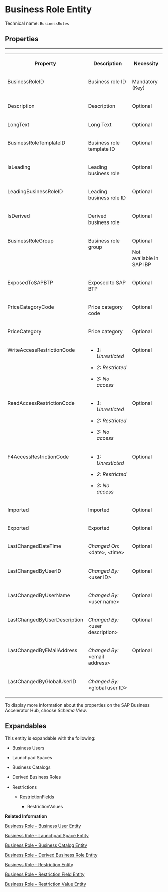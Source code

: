 <!-- loio95bb30430afd4da691a82f1c92b59660 -->

# Business Role Entity





Technical name: `BusinessRoles` 



<a name="loio95bb30430afd4da691a82f1c92b59660__BusinessRoleEntity"/>

## Properties

****


<table>
<tr>
<th valign="top">

Property

</th>
<th valign="top">

Description

</th>
<th valign="top">

Necessity

</th>
</tr>
<tr>
<td valign="top">

BusinessRoleID

</td>
<td valign="top">

Business role ID

</td>
<td valign="top">

Mandatory \(Key\)

</td>
</tr>
<tr>
<td valign="top">

Description

</td>
<td valign="top">

Description

</td>
<td valign="top">

Optional

</td>
</tr>
<tr>
<td valign="top">

LongText

</td>
<td valign="top">

Long Text

</td>
<td valign="top">

Optional

</td>
</tr>
<tr>
<td valign="top">

BusinessRoleTemplateID

</td>
<td valign="top">

Business role template ID

</td>
<td valign="top">

Optional

</td>
</tr>
<tr>
<td valign="top">

IsLeading

</td>
<td valign="top">

Leading business role

</td>
<td valign="top">

Optional

</td>
</tr>
<tr>
<td valign="top">

LeadingBusinessRoleID

</td>
<td valign="top">

Leading business role ID

</td>
<td valign="top">

Optional

</td>
</tr>
<tr>
<td valign="top">

IsDerived

</td>
<td valign="top">

Derived business role

</td>
<td valign="top">

Optional

</td>
</tr>
<tr>
<td valign="top">

BusinessRoleGroup

</td>
<td valign="top">

Business role group

</td>
<td valign="top">

Optional

Not available in SAP IBP

</td>
</tr>
<tr>
<td valign="top">

ExposedToSAPBTP

</td>
<td valign="top">

Exposed to SAP BTP

</td>
<td valign="top">

Optional

</td>
</tr>
<tr>
<td valign="top">

PriceCategoryCode

</td>
<td valign="top">

Price category code

</td>
<td valign="top">

Optional

</td>
</tr>
<tr>
<td valign="top">

PriceCategory

</td>
<td valign="top">

Price category

</td>
<td valign="top">

Optional

</td>
</tr>
<tr>
<td valign="top">

WriteAccessRestrictionCode

</td>
<td valign="top">

-   *1: Unresticted*

-   *2: Restricted*

-   *3: No access*



</td>
<td valign="top">

Optional

</td>
</tr>
<tr>
<td valign="top">

ReadAccessRestrictionCode

</td>
<td valign="top">

-   *1: Unresticted*

-   *2: Restricted*

-   *3: No access*



</td>
<td valign="top">

Optional

</td>
</tr>
<tr>
<td valign="top">

F4AccessRestrictionCode

</td>
<td valign="top">

-   *1: Unresticted*

-   *2: Restricted*

-   *3: No access*



</td>
<td valign="top">

Optional

</td>
</tr>
<tr>
<td valign="top">

Imported

</td>
<td valign="top">

Imported

</td>
<td valign="top">

Optional

</td>
</tr>
<tr>
<td valign="top">

Exported

</td>
<td valign="top">

Exported

</td>
<td valign="top">

Optional

</td>
</tr>
<tr>
<td valign="top">

LastChangedDateTime

</td>
<td valign="top">

*Changed On:* <date\>, <time\>

</td>
<td valign="top">

Optional

</td>
</tr>
<tr>
<td valign="top">

LastChangedByUserID

</td>
<td valign="top">

*Changed By:* <user ID\>

</td>
<td valign="top">

Optional

</td>
</tr>
<tr>
<td valign="top">

LastChangedByUserName

</td>
<td valign="top">

*Changed By:* <user name\>

</td>
<td valign="top">

Optional

</td>
</tr>
<tr>
<td valign="top">

LastChangedByUserDescription

</td>
<td valign="top">

*Changed By:* <user description\>

</td>
<td valign="top">

Optional

</td>
</tr>
<tr>
<td valign="top">

LastChangedByEMailAddress

</td>
<td valign="top">

*Changed By:* <email address\>

</td>
<td valign="top">

Optional

</td>
</tr>
<tr>
<td valign="top">

LastChangedByGlobalUserID

</td>
<td valign="top">

*Changed By:* <global user ID\>

</td>
<td valign="top">

 

</td>
</tr>
</table>



To display more information about the properties on the SAP Business Accelerator Hub, choose *Schema View*.



<a name="loio95bb30430afd4da691a82f1c92b59660__section_qm1_l1b_3yb"/>

## Expandables

This entity is expandable with the following:

-   Business Users

-   Launchpad Spaces

-   Business Catalogs

-   Derived Business Roles

-   Restrictions

    -   RestrictionFields

        -   RestrictionValues




**Related Information**  


[Business Role – Business User Entity](business-role-business-user-entity-646ca35.md)

[Business Role – Launchpad Space Entity](business-role-launchpad-space-entity-470815f.md)

[Business Role – Business Catalog Entity](business-role-business-catalog-entity-59e1489.md)

[Business Role – Derived Business Role Entity](business-role-derived-business-role-entity-8c9d515.md)

[Business Role - Restriction Entity](business-role-restriction-entity-a0f6dab.md)

[Business Role – Restriction Field Entity](business-role-restriction-field-entity-510128d.md)

[Business Role – Restriction Value Entity](business-role-restriction-value-entity-5492ba7.md)

